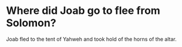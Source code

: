 # Where did Joab go to flee from Solomon?

Joab fled to the tent of Yahweh and took hold of the horns of the altar.
